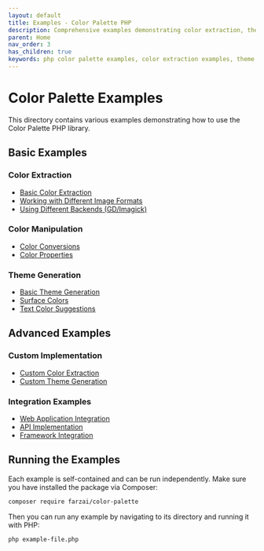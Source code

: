 ```yaml
---
layout: default
title: Examples - Color Palette PHP
description: Comprehensive examples demonstrating color extraction, theme generation, color manipulation, and advanced color schemes
parent: Home
nav_order: 3
has_children: true
keywords: php color palette examples, color extraction examples, theme generation tutorial
---
```


# Color Palette Examples

This directory contains various examples demonstrating how to use the Color Palette PHP library.

## Basic Examples

### Color Extraction
- [Basic Color Extraction](basic/color-extraction.md)
- [Working with Different Image Formats](basic/image-formats.md)
- [Using Different Backends (GD/Imagick)](basic/backends.md)

### Color Manipulation
- [Color Conversions](basic/color-conversions.md)
- [Color Properties](basic/color-properties.md)

### Theme Generation
- [Basic Theme Generation](basic/theme-generation.md)
- [Surface Colors](basic/surface-colors.md)
- [Text Color Suggestions](basic/text-colors.md)

## Advanced Examples

### Custom Implementation
- [Custom Color Extraction](advanced/custom-extraction.md)
- [Custom Theme Generation](advanced/custom-theme.md)

### Integration Examples
- [Web Application Integration](advanced/web-integration.md)
- [API Implementation](advanced/api-implementation.md)
- [Framework Integration](advanced/framework-integration.md)

## Running the Examples

Each example is self-contained and can be run independently. Make sure you have installed the package via Composer:

```bash
composer require farzai/color-palette
```

Then you can run any example by navigating to its directory and running it with PHP:

```bash
php example-file.php
``` 